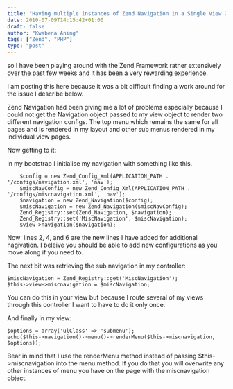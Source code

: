 ```yaml
---
title: "Having multiple instances of Zend Navigation in a Single View Zend 1.x"
date: 2010-07-09T14:15:42+01:00
draft: false
author: "Kwabena Aning"
tags: ["Zend", "PHP"]
type: "post"
---
```


so I have been playing around with the Zend Framework rather extensively over the past few weeks and it has been a very rewarding experience.

I am posting this here because it was a bit difficult finding a work around for the issue I describe below.

Zend Navigation had been giving me a lot of problems especially because I could not get the Navigation object passed to my view object to render two different navigation configs. The top menu which remains the same for all pages and is rendered in my layout and other sub menus rendered in my individual view pages.

Now getting to it:

in my bootstrap I initialise my navigation with something like this.

```   
    $config = new Zend_Config_Xml(APPLICATION_PATH . '/configs/navigation.xml', 'nav');
    $miscNavConfig = new Zend_Config_Xml(APPLICATION_PATH . '/configs/miscnavigation.xml', 'nav');
    $navigation = new Zend_Navigation($config);
    $miscNavigation = new Zend_Navigation($miscNavConfig);
    Zend_Registry::set(Zend_Navigation, $navigation);
    Zend_Registry::set('MiscNavigation', $miscNavigation);
    $view->navigation($navigation);
```




Now  lines 2, 4, and 6 are the new lines I have added for additional nagivation. I beleive you should be able to add new configurations as you move along if you need to.

The next bit was retrieving the sub navigation in my controller:





    $miscNavigation = Zend_Registry::get('MiscNavigation');
    $this->view->miscnavigation = $miscNavigation;





You can do this in your view but because I route several of my views through this controller I want to have to do it only once.

And finally in my view:





    $options = array('ulClass' => 'submenu');
    echo($this->navigation()->menu()->renderMenu($this->miscnavigation, $options));





Bear in mind that I use the renderMenu method instead of passing $this->miscnavigation into the menu method. If you do that you will overwrite any other instances of menu you have on the page with the miscnavigation object.
